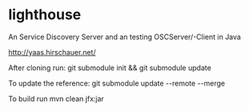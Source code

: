 lighthouse
==========

An Service Discovery Server and an testing OSCServer/-Client in Java

http://yaas.hirschauer.net/

After cloning run: git submodule init && git submodule update

To update the reference: git submodule update --remote --merge

To build run mvn clean jfx:jar
